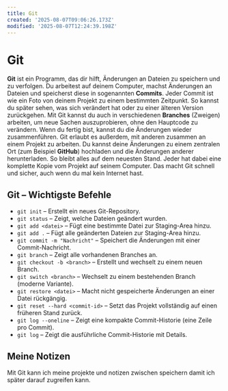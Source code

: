 ```yaml
---
title: Git
created: '2025-08-07T09:06:26.173Z'
modified: '2025-08-07T12:24:39.198Z'
---
```


# Git 


**Git** ist ein Programm, das dir hilft, Änderungen an Dateien zu speichern und zu verfolgen.
Du arbeitest auf deinem Computer, machst Änderungen an Dateien und speicherst diese in sogenannten **Commits**. Jeder Commit ist wie ein Foto von deinem Projekt zu einem bestimmten Zeitpunkt. So kannst du später sehen, was sich verändert hat oder zu einer älteren Version zurückgehen.
Mit Git kannst du auch in verschiedenen **Branches** (Zweigen) arbeiten, um neue Sachen auszuprobieren, ohne den Hauptcode zu verändern. Wenn du fertig bist, kannst du die Änderungen wieder zusammenführen.
Git erlaubt es außerdem, mit anderen zusammen an einem Projekt zu arbeiten. Du kannst deine Änderungen zu einem zentralen Ort (zum Beispiel **GitHub**) hochladen und die Änderungen anderer herunterladen. So bleibt alles auf dem neuesten Stand.
Jeder hat dabei eine komplette Kopie vom Projekt auf seinem Computer. Das macht Git schnell und sicher, auch wenn du mal kein Internet hast.

## Git – Wichtigste Befehle 

- `git init` – Erstellt ein neues Git-Repository.  
- `git status` – Zeigt, welche Dateien geändert wurden.  
- `git add <datei>` – Fügt eine bestimmte Datei zur Staging-Area hinzu.  
- `git add .` – Fügt alle geänderten Dateien zur Staging-Area hinzu.  
- `git commit -m "Nachricht"` – Speichert die Änderungen mit einer Commit-Nachricht.  
- `git branch` – Zeigt alle vorhandenen Branches an.  
- `git checkout -b <branch>` – Erstellt und wechselt zu einem neuen Branch.  
- `git switch <branch>` – Wechselt zu einem bestehenden Branch (moderne Variante).  
- `git restore <datei>` – Macht nicht gespeicherte Änderungen an einer Datei rückgängig.  
- `git reset --hard <commit-id>` – Setzt das Projekt vollständig auf einen früheren Stand zurück.  
- `git log --oneline` – Zeigt eine kompakte Commit-Historie (eine Zeile pro Commit).  
- `git log` – Zeigt die ausführliche Commit-Historie mit Details.

 ## Meine Notizen
 Mit Git kann ich meine projekte und notizen zwischen speichern damit ich später darauf zugreifen kann.

